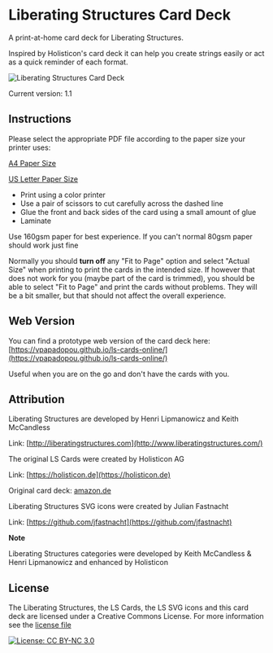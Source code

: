 # Liberating Structures Card Deck

A print-at-home card deck for Liberating Structures.

Inspired by Holisticon's card deck it can help you create strings easily or act as a quick reminder of each format.

![Liberating Structures Card Deck](screenshots/liberating-structures-cards-all.JPG)

Current version: 1.1

## Instructions

Please select the appropriate PDF file according to the paper size your printer uses:


[A4 Paper Size](print/print-a4.pdf)

[US Letter Paper Size](print/print-us-letter.pdf)


- Print using a color printer
- Use a pair of scissors to cut carefully across the dashed line
- Glue the front and back sides of the card using a small amount of glue
- Laminate

Use 160gsm paper for best experience. If you can't normal 80gsm paper should work just fine

Normally you should **turn off** any "Fit to Page" option and select "Actual Size" when printing to print the cards in the intended size. If however that does not work for you (maybe part of the card is trimmed), you should be able to select "Fit to Page" and print the cards without problems. They will be a bit smaller, but that should not affect the overall experience.

## Web Version

You can find a prototype web version of the card deck here: [https://vpapadopou.github.io/ls-cards-online/](https://vpapadopou.github.io/ls-cards-online/)

Useful when you are on the go and don't have the cards with you.

## Attribution

Liberating Structures are developed by Henri Lipmanowicz and Keith McCandless

Link: [http://liberatingstructures.com](http://www.liberatingstructures.com/)



The original LS Cards were created by Holisticon AG

Link: [https://holisticon.de](https://holisticon.de)

Original card deck: [amazon.de](https://www.amazon.de/Holisticon-Liberating-Structures-Design-Cards/dp/B077L6SPKR)



Liberating Structures SVG icons were created by Julian Fastnacht

Link: [https://github.com/jfastnacht](https://github.com/jfastnacht)



**Note**

Liberating Structures categories were developed by Keith McCandless & Henri Lipmanowicz and enhanced by Holisticon



## License

The Liberating Structures, the LS Cards, the LS SVG icons and this card deck are licensed under a Creative Commons License. For more information see the [license file](LICENSE.md)

[![License: CC BY-NC 3.0](https://i.creativecommons.org/l/by-nc/3.0/88x31.png)](http://creativecommons.org/licenses/by-nc/3.0/)



